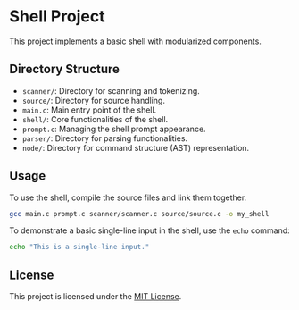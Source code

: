 # Shell Project

This project implements a basic shell with modularized components.

## Directory Structure

- `scanner/`: Directory for scanning and tokenizing.
- `source/`: Directory for source handling.
- `main.c`: Main entry point of the shell.
- `shell/`: Core functionalities of the shell.
- `prompt.c`: Managing the shell prompt appearance.
- `parser/`: Directory for parsing functionalities.
- `node/`: Directory for command structure (AST) representation.
<!--- 
 `builtins/`: Directory for built-in command implementations.
 `executor/`: Directory for execution-related functionalities.
 `initsh.c`: Initialization routines for the shell.
 `symtab/`: Directory for symbol table-related files. 
 --->

## Usage

To use the shell, compile the source files and link them together.

```bash
gcc main.c prompt.c scanner/scanner.c source/source.c -o my_shell
```

To demonstrate a basic single-line input in the shell, use the `echo` command:

```bash
echo "This is a single-line input."
```

## License

This project is licensed under the [MIT License](LICENSE).
